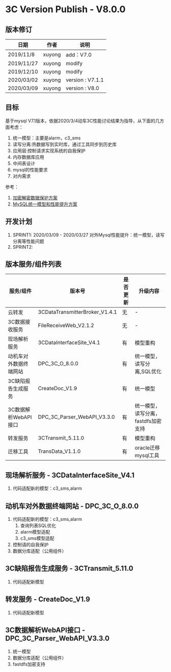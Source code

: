 3C Version Publish - V8.0.0
=================
  
版本修订
-----------------------------------

日期 | 作者 |  说明
-|-|-
2019/11/8|xuyong| add：V7.0
2019/11/27|xuyong| modify
2019/12/10|xuyong| modify
2020/03/02|xuyong| version : V7.1.1
2020/03/09|xuyong| version : V8.0

目标
-----------------------------------

基于mysql V7.1版本，依据2020/3/4动车3C性能讨论结果为指导，从下面的几方面考虑：

1. 统一模型：主要是alarm，c3_sms
2. 读写分离:热数据写到实时库，通过工具同步到历史库
3. 应用层:控制请求实现系统的自我保护
4. 内存数据库应用
5. 中间表设计
6. mysql的性能要求
7. 对内需求

参考：

1. [加密解密数据保护方案](../OutNext/数据安全加密和解密详细设计.md)  
2. [MySQL统一模型和性能提升方案](../OutNext/MySQL统一模型解决方案.md)  

开发计划
-----------------------------------

1. SPRINT1: 2020/03/09 - 2020/03/27 对外Mysql性能提升：统一模型，读写分离等性能问题
2. SPRINT2:

版本服务/组件列表
-----------------------------------
  
服务/组件 | 版本号 |  是否更新 |升级内容
-|-|-|-
 云转发| 3CDataTransmitterBroker_V1.4.1 | 无 |-
 3C数据接收服务| FileReceiveWeb_V2.1.2 | 无 |-
 现场解析服务| 3CDataInterfaceSite_V4.1 | 有 |模型重构
 动机车对外数据终端网站| DPC_3C_O_8.0.0 | 有 |统一模型，读写分离,SQL优化
 3C缺陷报告生成服务| CreateDoc_V1.9 | 有 |统一模型
 3C数据解析WebAPI接口| DPC_3C_Parser_WebAPI_V3.3.0 | 有|统一模型，读写分离，fastdfs加密支持
 转发服务| 3CTransmit_5.11.0 | 有 |模型重构
 迁移工具| TransData_V1.1.0 | 有 |oracle迁移mysql工具

现场解析服务 - 3CDataInterfaceSite_V4.1
-----------------------------------

1. 代码适配新的模型：c3_sms,alarm

动机车对外数据终端网站 - DPC_3C_O_8.0.0
-----------------------------------

1. 代码适配新的模型：c3_sms,alarm
    1. 查询列表SQL优化
    2. alarm模型适配
    3. c3_sms模型适配
2. 控制请的自我保护
3. 数据分库适配（公用组件）

3C缺陷报告生成服务 - 3CTransmit_5.11.0
-----------------------------------

1. 代码适配新模型

转发服务 - CreateDoc_V1.9
-----------------------------------

1. 代码适配新模型

3C数据解析WebAPI接口 - DPC_3C_Parser_WebAPI_V3.3.0
-----------------------------------

1. 统一模型
2. 数据分库适配（公用组件）
3. fastdfs加密支持
